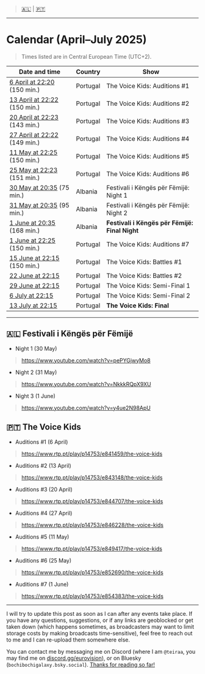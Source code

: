 > [🇦🇱](https://github.com/teiraaa/eurovision_vod/blob/main/contests/jesc2025.md#-festivali-i-k%C3%ABng%C3%ABs-p%C3%ABr-f%C3%ABmij%C3%AB) | [🇵🇹](https://github.com/teiraaa/eurovision_vod/blob/main/contests/jesc2025.md#-the-voice-kids)

*****

# Calendar (April–July 2025)

> Times listed are in Central European Time (UTC+2).

Date and time | Country | Show
---|---|---
[6 April at 22:20](https://www.timeanddate.com/worldclock/fixedtime.html?iso=20250406T2120&p1=133&ah=2&am=30) (150 min.) | Portugal | The Voice Kids: Auditions #1
[13 April at 22:22](https://www.timeanddate.com/worldclock/fixedtime.html?iso=20250413T2122&p1=133&ah=2&am=30) (150 min.) | Portugal | The Voice Kids: Auditions #2
[20 April at 22:23](https://www.timeanddate.com/worldclock/fixedtime.html?iso=20250420T2123&p1=133&ah=2&am=23) (143 min.) | Portugal | The Voice Kids: Auditions #3
[27 April at 22:22](https://www.timeanddate.com/worldclock/fixedtime.html?iso=20250427T2122&p1=133&ah=2&am=29) (149 min.) | Portugal | The Voice Kids: Auditions #4
[11 May at 22:25](https://www.timeanddate.com/worldclock/fixedtime.html?iso=20250511T2115&p1=133&ah=2&am=30) (150 min.) | Portugal | The Voice Kids: Auditions #5
[25 May at 22:23](https://www.timeanddate.com/worldclock/fixedtime.html?iso=20250525T2125&p1=133&ah=2&am=31) (151 min.) | Portugal | The Voice Kids: Auditions #6
[30 May at 20:35](https://www.timeanddate.com/worldclock/fixedtime.html?iso=20250530T2035&p1=4088&ah=1&am=15) (75 min.) | Albania | Festivali i Këngës për Fëmijë: Night 1
[31 May at 20:35](https://www.timeanddate.com/worldclock/fixedtime.html?iso=20250531T2035&p1=4088&ah=1&am=35) (95 min.) | Albania | Festivali i Këngës për Fëmijë: Night 2
[1 June at 20:35](https://www.timeanddate.com/worldclock/fixedtime.html?iso=20250601T2035&p1=4088&ah=2&am=28) (168 min.) | Albania | **Festivali i Këngës për Fëmijë: Final Night**
[1 June at 22:25](https://www.timeanddate.com/worldclock/fixedtime.html?iso=20250601T2125&p1=133&ah=2&am=30) (150 min.) | Portugal | The Voice Kids: Auditions #7
[15 June at 22:15](https://www.timeanddate.com/worldclock/fixedtime.html?iso=20250615T2115&p1=133&ah=2&am=30) (150 min.) | Portugal | The Voice Kids: Battles #1
[22 June at 22:15](https://www.timeanddate.com/worldclock/fixedtime.html?iso=20250622T2115&p1=133) | Portugal | The Voice Kids: Battles #2
[29 June at 22:15](https://www.timeanddate.com/worldclock/fixedtime.html?iso=20250629T2115&p1=133) | Portugal | The Voice Kids: Semi-Final 1
[6 July at 22:15](https://www.timeanddate.com/worldclock/fixedtime.html?iso=20250706T2115&p1=133) | Portugal | The Voice Kids: Semi-Final 2
[13 July at 22:15](https://www.timeanddate.com/worldclock/fixedtime.html?iso=20250713T2115&p1=133) | Portugal | **The Voice Kids: Final**

*****

## 🇦🇱 Festivali i Këngës për Fëmijë

* Night 1 (30 May)

> https://www.youtube.com/watch?v=pePYGjwyMo8

* Night 2 (31 May)

> https://www.youtube.com/watch?v=NkkkRQpX9XU

* Night 3 (1 June)

> https://www.youtube.com/watch?v=y4ue2N98ApU

## 🇵🇹 The Voice Kids

* Auditions #1 (6 April)

> https://www.rtp.pt/play/p14753/e841459/the-voice-kids

* Auditions #2 (13 April)

> https://www.rtp.pt/play/p14753/e843148/the-voice-kids

* Auditions #3 (20 April)

> https://www.rtp.pt/play/p14753/e844707/the-voice-kids

* Auditions #4 (27 April)

> https://www.rtp.pt/play/p14753/e846228/the-voice-kids

* Auditions #5 (11 May)

> https://www.rtp.pt/play/p14753/e849417/the-voice-kids

* Auditions #6 (25 May)

> https://www.rtp.pt/play/p14753/e852690/the-voice-kids

* Auditions #7 (1 June)

> https://www.rtp.pt/play/p14753/e854383/the-voice-kids

*****

I will try to update this post as soon as I can after any events take place. If you have any questions, suggestions, or if any links are geoblocked or get taken down (which happens sometimes, as broadcasters may want to limit storage costs by making broadcasts time-sensitive), feel free to reach out to me and I can re-upload them somewhere else.

You can contact me by messaging me on Discord (where I am `@teiraa`, you may find me on [discord.gg/eurovision](https://discord.gg/eurovision)), or on Bluesky (`bochibochigalaxy.bsky.social`). [Thanks for reading so far!](https://imgur.com/YmGlJ4X)
